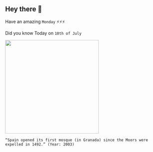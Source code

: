 ## Hey there 👋
Have an amazing `Monday` ⚡⚡⚡

Did you know Today on `10th of July`
 
 [<img src="https://www.medyaolusum.com/en/wp-content/uploads/2019/04/granada-ramadan.jpg" width="300" />](https://www.abc.net.au/news/2003-07-11/six-centuries-on-mosque-opens-in-granada/1883750) 
 ```
“Spain opened its first mosque (in Granada) since the Moors were expelled in 1492.” (Year: 2003)
```
